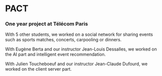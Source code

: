 # PACT
### One year project at Télécom Paris
With 5 other students, we worked on a social network for sharing events such as sports matches, concerts, carpooling or dinners.

With Eugène Berta and our instructor Jean-Louis Dessalles, we worked on the AI part and intelligent event recommendation.

With Julien Toucheboeuf and our instructor Jean-Claude Dufourd, we worked on the client server part.
